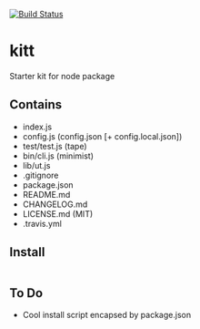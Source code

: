 [![Build Status](https://secure.travis-ci.org/fluffybunnies/kitt.png)](http://travis-ci.org/fluffybunnies/kitt)

# kitt
Starter kit for node package


## Contains
- index.js
- config.js (config.json [+ config.local.json])
- test/test.js (tape)
- bin/cli.js (minimist)
- lib/ut.js
- .gitignore
- package.json
- README.md
- CHANGELOG.md
- LICENSE.md (MIT)
- .travis.yml


## Install
```
```


## To Do
- Cool install script encapsed by package.json
